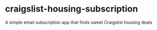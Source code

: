 # craigslist-housing-subscription
A simple email subscription app that finds sweet Craigslist housing deals

